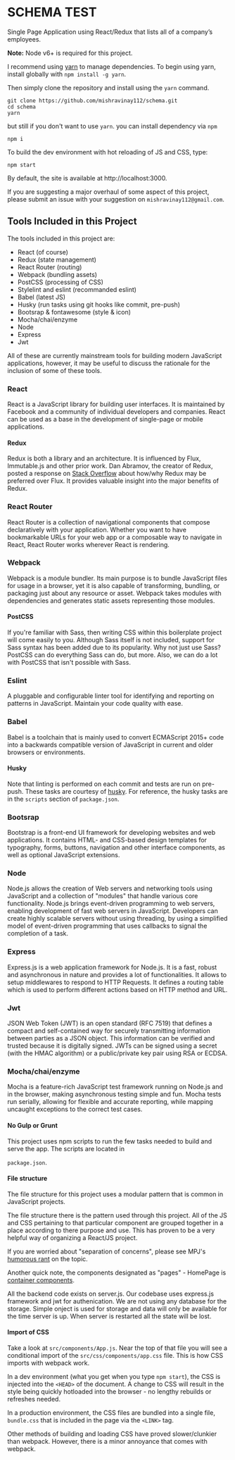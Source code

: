 # SCHEMA TEST
Single Page Application using React/Redux that lists all of a company’s
employees.

**Note:** Node v6+ is required for this project.

I recommend using [yarn](https://code.facebook.com/posts/1840075619545360) to manage dependencies. To begin using yarn, install globally with `npm install -g yarn`.

Then simply clone the repository and install using the `yarn` command.

```
git clone https://github.com/mishravinay112/schema.git
cd schema
yarn
```
but still if you don't want to use `yarn`. you can install dependency via `npm`

`npm i`

To build the dev environment with hot reloading of JS and CSS, type:

`npm start`

By default, the site is available at http://localhost:3000.



If you are suggesting a major overhaul of some aspect of this project, please submit an issue with your suggestion on `mishravinay112@gmail.com`.

## Tools Included in this Project

The tools included in this project are:

- React (of course)
- Redux (state management)
- React Router (routing)
- Webpack (bundling assets)
- PostCSS (processing of CSS)
- Stylelint and eslint (recommanded eslint)
- Babel (latest JS)
- Husky (run tasks using git hooks like commit, pre-push)
- Bootsrap & fontawesome (style & icon)
- Mocha/chai/enzyme
- Node
- Express
- Jwt

All of these are currently mainstream tools for building modern JavaScript applications, however, it may be useful to discuss the rationale for the inclusion of some of these tools.

### React
React is a JavaScript library for building user interfaces. It is maintained by Facebook and a community of individual developers and companies. React can be used as a base in the development of single-page or mobile applications.

#### Redux
Redux is both a library and an architecture. It is influenced by Flux, Immutable.js and other prior work. Dan Abramov, the creator of Redux, posted a response on [Stack Overflow](http://stackoverflow.com/questions/32461229/why-use-redux-over-facebook-flux) about how/why Redux may be preferred over Flux. It provides valuable insight into the major benefits of Redux.

### React Router
React Router is a collection of navigational components that compose declaratively with your application. Whether you want to have bookmarkable URLs for your web app or a composable way to navigate in React, React Router works wherever React is rendering.

### Webpack
Webpack is a module bundler. Its main purpose is to bundle JavaScript files for usage in a browser, yet it is also capable of transforming, bundling, or packaging just about any resource or asset. Webpack takes modules with dependencies and generates static assets representing those modules.

#### PostCSS
If you're familiar with Sass, then writing CSS within this boilerplate project will come easily to you. Although Sass itself is not included, support for Sass syntax has been added due to its popularity. Why not just use Sass? PostCSS can do everything Sass can do, but more. Also, we can do a lot with PostCSS that isn't possible with Sass.

### Eslint
A pluggable and configurable linter tool for identifying and reporting on patterns in JavaScript. Maintain your code quality with ease.

### Babel
Babel is a toolchain that is mainly used to convert ECMAScript 2015+ code into a backwards compatible version of JavaScript in current and older browsers or environments.

#### Husky
Note that linting is performed on each commit and tests are run on pre-push. These tasks are courtesy of [husky](https://www.npmjs.com/package/husky). For reference, the husky tasks are in the `scripts` section of `package.json`.

### Bootsrap
Bootstrap is a front-end UI framework for developing websites and web applications. It contains HTML- and CSS-based design templates for typography, forms, buttons, navigation and other interface components, as well as optional JavaScript extensions.

### Node
Node.js allows the creation of Web servers and networking tools using JavaScript and a collection of "modules" that handle various core functionality. Node.js brings event-driven programming to web servers, enabling development of fast web servers in JavaScript. Developers can create highly scalable servers without using threading, by using a simplified model of event-driven programming that uses callbacks to signal the completion of a task.

### Express
Express.js is a web application framework for Node.js. It is a fast, robust and asynchronous in nature and provides a lot of functionalities. It allows to setup middlewares to respond to HTTP Requests. It defines a routing table which is used to perform different actions based on HTTP method and URL.

### Jwt
JSON Web Token (JWT) is an open standard (RFC 7519) that defines a compact and self-contained way for securely transmitting information between parties as a JSON object. This information can be verified and trusted because it is digitally signed. JWTs can be signed using a secret (with the HMAC algorithm) or a public/private key pair using RSA or ECDSA.

### Mocha/chai/enzyme
Mocha is a feature-rich JavaScript test framework running on Node.js and in the browser, making asynchronous testing simple and fun. Mocha tests run serially, allowing for flexible and accurate reporting, while mapping uncaught exceptions to the correct test cases.

#### No Gulp or Grunt
This project uses npm scripts to run the few tasks needed to build and serve the app. The scripts are located in

`package.json`.

#### File structure
The file structure for this project uses a modular pattern that is common in JavaScript projects.

The file structure there is the pattern used through this project. All of the JS and CSS pertaining to that particular component are grouped together in a place according to there purpose and use. This has proven to be a very helpful way of organizing a React/JS project.

If you are worried about "separation of concerns", please see MPJ's [humorous rant](https://www.youtube.com/watch?v=0ZNIQOO2sfA) on the topic.

Another quick note, the components designated as "pages" - HomePage is [container components](http://redux.js.org/docs/basics/UsageWithReact.html#presentational-and-container-components).

All the backend code exists on server.js. Our codebase uses express.js framework and jwt for authenication. We are not using any database for the storage. Simple onject is used for storage and data will only be available for the time server is up. When server is restarted all the state will be lost.

#### Import of CSS
Take a look at `src/components/App.js`. Near the top of that file you will see a conditional import of the `src/css/components/app.css` file. This is how CSS imports with webpack work.

In a dev environment (what you get when you type `npm start`), the CSS is injected into the `<HEAD>` of the document. A change to CSS will result in the style being quickly hotloaded into the browser - no lengthy rebuilds or refreshes needed.

In a production environment, the CSS files are bundled into a single file, `bundle.css` that is included in the page via the `<LINK>` tag.

Other methods of building and loading CSS have proved slower/clunkier than webpack. However, there is a minor annoyance that comes with webpack.
